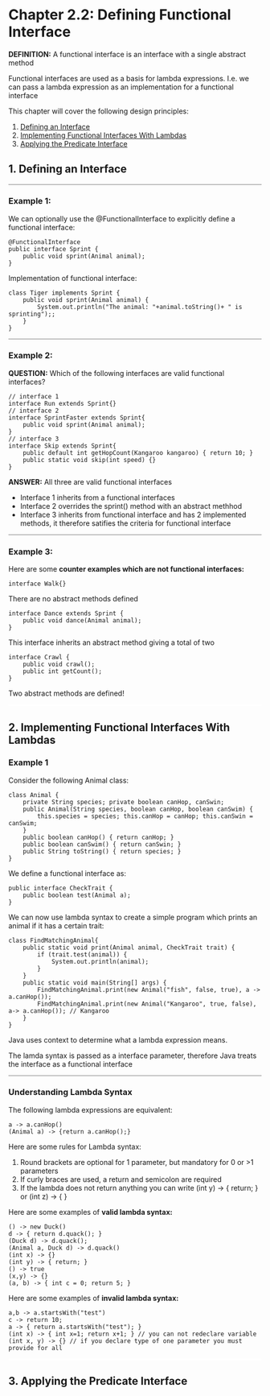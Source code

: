 # Chapter 2.2: Defining Functional Interface

**DEFINITION:** A functional interface is an interface with a single abstract method

Functional interfaces are used as a basis for lambda expressions. I.e. we can pass a lambda expression as an implementation for a functional interface

This chapter will cover the following design principles:
1) [Defining an Interface](#1-defining-an-interface) 
2) [Implementing Functional Interfaces With Lambdas](#2-implementing-functional-interfaces-with-lambdas) 
3) [Applying the Predicate Interface](#3-applying-the-predicate-interface) 





## 1. Defining an Interface
<hr style="border:none;background-color:gray; height:0.5px">

### Example 1:
We can optionally use the @FunctionalInterface to explicitly define a functional interface:

    @FunctionalInterface
    public interface Sprint {
        public void sprint(Animal animal);
    }

Implementation of functional interface:

    class Tiger implements Sprint {
        public void sprint(Animal animal) {
            System.out.println("The animal: "+animal.toString()+ " is sprinting");;
        }
    }

<hr style="border:none;background-color:gray; height:1px">


### Example 2:

**QUESTION:** Which of the following interfaces are valid functional interfaces?

    // interface 1
    interface Run extends Sprint{}
    // interface 2
    interface SprintFaster extends Sprint{
        public void sprint(Animal animal);
    }
    // interface 3
    interface Skip extends Sprint{
        public default int getHopCount(Kangaroo kangaroo) {	return 10; }
        public static void skip(int speed) {}
    }

**ANSWER:** All three are valid functional interfaces
- Interface 1 inherits from a functional interfaces
- Interface 2 overrides the sprint() method with an abstract methhod
- Interface 3 inherits from functional interface and has 2 implemented methods, it therefore satifies the criteria for functional interface

<hr style="border:none;background-color:gray; height:1px">

### Example 3:
Here are some **counter examples which are not functional interfaces:**


    interface Walk{}

There are no abstract methods defined

    interface Dance extends Sprint {
	    public void dance(Animal animal);
    }
    
This interface inherits an abstract method giving a total of two

    interface Crawl {
        public void crawl();
        public int getCount();
    }

Two abstract methods are defined!

<hr style="border:none;background-color:white; height:3px">

## 2. Implementing Functional Interfaces With Lambdas

### Example 1
Consider the following Animal class:

    class Animal {
        private String species; private boolean canHop, canSwin;
        public Animal(String species, boolean canHop, boolean canSwim) {
            this.species = species; this.canHop = canHop; this.canSwin = canSwim;
        }
        public boolean canHop() { return canHop; }
        public boolean canSwim() { return canSwin; }
        public String toString() { return species; }
    }

We define a functional interface as:

    public interface CheckTrait {
        public boolean test(Animal a);
    }

We can now use lambda syntax to create a simple program which prints an animal if it has a certain trait:

    class FindMatchingAnimal{
        public static void print(Animal animal, CheckTrait trait) {
            if (trait.test(animal)) {
                System.out.println(animal);
            }
        }
        public static void main(String[] args) {
            FindMatchingAnimal.print(new Animal("fish", false, true), a -> a.canHop());  
            FindMatchingAnimal.print(new Animal("Kangaroo", true, false), a-> a.canHop()); // Kangaroo
        }
    }

Java uses context to determine what a lambda expression means.

The lamda syntax is passed as a interface parameter, therefore Java treats the interface as a functional interface

<hr style="border:none;background-color:gray; height:0.5px">

### Understanding Lambda Syntax

The following lambda expressions are equivalent:

    a -> a.canHop()
    (Animal a) -> {return a.canHop();}

Here are some rules for Lambda syntax:
1) Round brackets are optional for 1 parameter, but mandatory for 0 or >1 parameters
2) If curly braces are used, a return and semicolon are required
3) If the lambda does not return anything you can write (int y) -> { return; } or (int z) -> { }

Here are some examples of **valid lambda syntax:**

    () -> new Duck()
    d -> { return d.quack(); }
    (Duck d) -> d.quack();
    (Animal a, Duck d) -> d.quack()
    (int x) -> {}
    (int y) -> { return; }
    () -> true
    (x,y) -> {}
    (a, b) -> { int c = 0; return 5; }


Here are some examples of **invalid lambda syntax:**

    a,b -> a.startsWith("test")
    c -> return 10;
    a -> { return a.startsWith("test"); }
    (int x) -> { int x=1; return x+1; } // you can not redeclare variable
    (int x, y) -> {} // if you declare type of one parameter you must provide for all

<hr style="border:none;background-color:white; height:3px">

## 3. Applying the Predicate Interface


